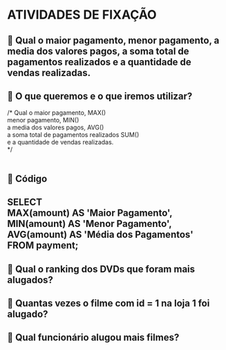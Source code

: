 # ATIVIDADES DE FIXAÇÃO

## 🚀 Qual o maior pagamento, menor pagamento, a media dos valores pagos, a soma total de pagamentos realizados e a quantidade de vendas realizadas.


## 📄 O que queremos e o que iremos utilizar? 

 /* Qual o maior pagamento, MAX() <br>
menor pagamento, MIN()  <br>
a media dos valores pagos, AVG()  <br>
a soma total de pagamentos realizados SUM()  <br>
e a quantidade de vendas realizadas.   <br>
*/
 <br>
 <br>
## 📄 Código
SELECT  <br>
	MAX(amount) AS 'Maior Pagamento',  <br>
    MIN(amount) AS 'Menor Pagamento',  <br>
    AVG(amount) AS 'Média dos Pagamentos'  <br>
FROM payment;  <br>
------------------------------------------------

## 📄 Qual o ranking dos DVDs que foram mais alugados?
## 📄 Quantas vezes o filme com id = 1 na loja 1 foi alugado?
## 📄 Qual funcionário alugou mais filmes?
